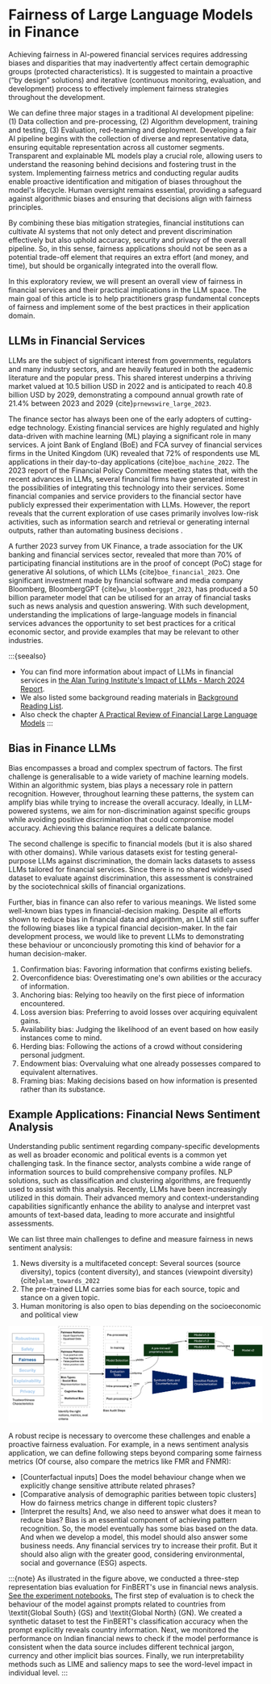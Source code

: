 # Fairness of Large Language Models in Finance

Achieving fairness in AI-powered financial services requires addressing biases and disparities that may inadvertently affect certain demographic groups (protected characteristics). It is suggested to maintain a proactive (“by design” solutions) and iterative (continuous monitoring, evaluation, and development) process to effectively implement fairness strategies throughout the development.

We can define three major stages in a traditional AI development pipeline: (1) Data collection and pre-processing, (2) Algorithm development, training and testing, (3) Evaluation, red-teaming and deployment. Developing a fair AI pipeline begins with the collection of diverse and representative data, ensuring equitable representation across all customer segments. Transparent and explainable ML models play a crucial role, allowing users to understand the reasoning behind decisions and fostering trust in the system. Implementing fairness metrics and conducting regular audits enable proactive identification and mitigation of biases throughout the model's lifecycle. Human oversight remains essential, providing a safeguard against algorithmic biases and ensuring that decisions align with fairness principles.

By combining these bias mitigation strategies, financial institutions can cultivate AI systems that not only detect and prevent discrimination effectively but also uphold accuracy, security and privacy of the overall pipeline. So, in this sense, fairness applications should not be seen as a potential trade-off element that requires an extra effort (and money, and time), but should be organically integrated into the overall flow.

In this exploratory review, we will present an overall view of fairness in financial services and their practical implications in the LLM space. The main goal of this article is to help practitioners grasp fundamental concepts of fairness and implement some of the best practices in their application domain.

## LLMs in Financial Services

LLMs are the subject of significant interest from governments, regulators and many industry sectors, and are heavily featured in both the academic literature and the popular press. This shared interest underpins a thriving market valued at 10.5 billion USD in 2022 and is anticipated to reach 40.8 billion USD by 2029, demonstrating a compound annual growth rate of 21.4% between 2023 and 2029 {cite}`prnewswire_large_2023`.

The finance sector has always been one of the early adopters of cutting-edge technology.  Existing financial services are highly regulated and highly data-driven with machine learning (ML) playing a significant role in many services. A joint Bank of England (BoE) and FCA survey of financial services firms in the United Kingdom (UK) revealed that 72% of respondents use ML applications in their day-to-day applications {cite}`boe_machine_2022`.  The 2023 report of the Financial Policy Committee meeting states that, with the recent advances in LLMs, several financial firms have generated interest in the possibilities of integrating this technology into their services. Some financial companies and service providers to the financial sector have publicly expressed their experimentation with LLMs. However, the report reveals that the current exploration of use cases primarily involves low-risk activities, such as information search and retrieval or generating internal outputs, rather than automating business decisions .

A further 2023 survey from UK Finance, a trade association for the UK banking and financial services sector, revealed that more than 70% of participating financial institutions are in the proof of concept (PoC) stage for generative AI solutions, of which LLMs {cite}`boe_financial_2023`. One significant investment made by financial software and media company Bloomberg, BloombergGPT {cite}`wu_bloomberggpt_2023`,  has produced a 50 billion parameter model that can be utilised for an array of financial tasks such as news analysis and question answering. With such development, understanding the implications of large-language models in financial services advances the opportunity to set best practices for a critical economic sector, and provide examples that may be relevant to other industries.

:::{seealso}
- You can find more information about impact of LLMs in financial services in [the Alan Turing Institute's Impact of LLMs - March 2024 Report](https://www.turing.ac.uk/news/publications/impact-large-language-models-finance-towards-trustworthy-adoption).
- We also listed some background reading materials in [Background Reading List](./readinglist.md).
- Also check the chapter [A Practical Review of Financial Large Language Models](./finllms.md)
:::

## Bias in Finance LLMs

Bias encompasses a broad and complex spectrum of factors. The first challenge is generalisable to a wide variety of machine learning models. Within an algorithmic system, bias plays a necessary role in pattern recognition. However, throughout learning these patterns, the system can amplify bias while trying to increase the overall accuracy. Ideally, in LLM-powered systems, we aim for non-discrimination against specific groups while avoiding positive discrimination that could compromise model accuracy. Achieving this balance requires a delicate balance.

The second challenge is specific to financial models (but it is also shared with other domains). While various datasets exist for testing general-purpose LLMs against discrimination, the domain lacks datasets to assess LLMs tailored for financial services. Since there is no shared widely-used dataset to evaluate against discrimination, this assessment is constrained by the sociotechnical skills of financial organizations.

Further, bias in finance can also refer to various meanings. We listed some well-known bias types in financial-decision making. Despite all efforts shown to reduce bias in financial data and algorithm, an LLM still can suffer the following biases like a typical financial decision-maker. In the fair development process, we would like to prevent LLMs to demonstrating these behaviour or unconciously promoting this kind of behavior for a human decision-maker.

1. Confirmation bias: Favoring information that confirms existing beliefs.
2. Overconfidence bias: Overestimating one's own abilities or the accuracy of information.
3. Anchoring bias: Relying too heavily on the first piece of information encountered.
4. Loss aversion bias: Preferring to avoid losses over acquiring equivalent gains.
5. Availability bias: Judging the likelihood of an event based on how easily instances come to mind.
6. Herding bias: Following the actions of a crowd without considering personal judgment.
7. Endowment bias: Overvaluing what one already possesses compared to equivalent alternatives.
8. Framing bias: Making decisions based on how information is presented rather than its substance.

## Example Applications: Financial News Sentiment Analysis

Understanding public sentiment regarding company-specific developments as well as broader economic and political events is a common yet challenging task. In the finance sector, analysts combine a wide range of information sources to build comprehensive company profiles. NLP solutions, such as classification and clustering algorithms, are frequently used to assist with this analysis. Recently, LLMs have been increasingly utilized in this domain. Their advanced memory and context-understanding capabilities significantly enhance the ability to analyse and interpret vast amounts of text-based data, leading to more accurate and insightful assessments.

We can list three main challenges to define and measure fairness in news sentiment analysis:

1. News diversity is a multifaceted concept: Several sources (source diversity), topics (content diversity), and stances (viewpoint diversity) {cite}`alam_towards_2022`
2. The pre-trained LLM carries some bias for each source, topic and stance on a given topic.
3. Human monitoring is also open to bias depending on the socioeconomic and political view

![](../../media/fairness-specific-audit.png)

A robust recipe is necessary to overcome these challenges and enable a proactive fairness evaluation. For example, in a news sentiment analysis application, we can define following steps beyond comparing some fairness metrics (Of course, also compare the metrics like FMR and FNMR):

- [Counterfactual inputs] Does the model behaviour change when we explicitly change sensitive attribute related phrases?
- [Comparative analysis of demographic parities between topic clusters] How do fairness metrics change in different topic clusters?
- [Interpret the results] And, we also need to answer what does it mean to reduce bias? Bias is an essential component of achieving pattern recognition. So, the model eventually has some bias based on the data. And when we develop a model, this model should also answer some business needs. Any financial services try to increase their profit. But it should also align with the greater good, considering environmental, social and governance (ESG) aspects. 

:::{note}
As illustrated in the figure above, we conducted a three-step representation bias evaluation for FinBERT's use in financial news analysis. [See the experiment notebooks.](https://github.com/asabuncuoglu13/faid-test-financial-sentiment-analysis/tree/main/notebooks/bias-eval) The first step of evaluation is to check the behaviour of the model against prompts related to countries from \textit{Global South} (GS) and \textit{Global North} (GN). We created a synthetic dataset to test the FinBERT's classification accuracy when the prompt explicitly reveals country information. Next, we monitored the performance on Indian financial news to check if the model performance is consistent when the data source includes different technical jargon, currency and other implicit bias sources.  Finally, we run interpretability methods such as LIME and saliency maps to see the word-level impact in individual level.
:::